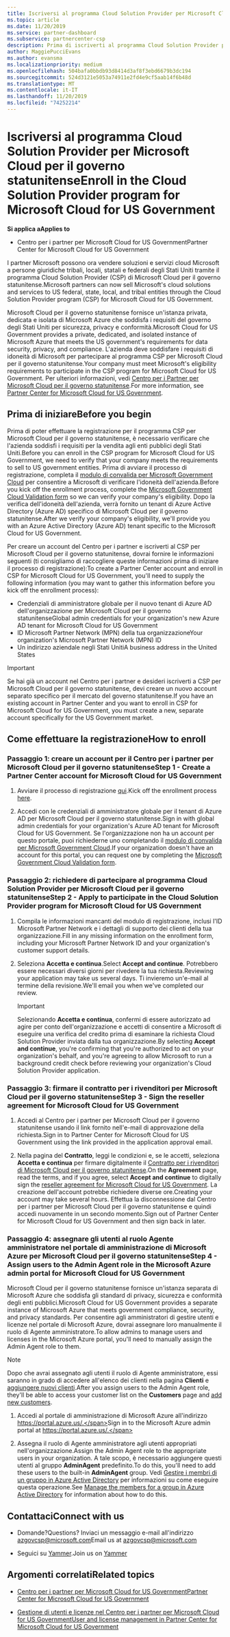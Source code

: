 ```yaml
---
title: Iscriversi al programma Cloud Solution Provider per Microsoft Cloud per il governo statunitense | Centro per i partner per Microsoft Cloud per il governo statunitense
ms.topic: article
ms.date: 11/20/2019
ms.service: partner-dashboard
ms.subservice: partnercenter-csp
description: Prima di iscriverti al programma Cloud Solution Provider per Microsoft Cloud per il governo statunitense, consulta queste informazioni sui requisiti del programma CSP.
author: MaggiePucciEvans
ms.author: evansma
ms.localizationpriority: medium
ms.openlocfilehash: 504bafa0bbdb93d8414d3af8f3ebd6679b3dc194
ms.sourcegitcommit: 524d3121e5053a74911e2fd4e9cf5aab14f6b48d
ms.translationtype: MT
ms.contentlocale: it-IT
ms.lasthandoff: 11/20/2019
ms.locfileid: "74252214"
---
```

# <a name="enroll-in-the-cloud-solution-provider-program-for-microsoft-cloud-for-us-government"></a><span data-ttu-id="87369-103">Iscriversi al programma Cloud Solution Provider per Microsoft Cloud per il governo statunitense</span><span class="sxs-lookup"><span data-stu-id="87369-103">Enroll in the Cloud Solution Provider program for Microsoft Cloud for US Government</span></span>

<span data-ttu-id="87369-104">**Si applica a**</span><span class="sxs-lookup"><span data-stu-id="87369-104">**Applies to**</span></span>

-  <span data-ttu-id="87369-105">Centro per i partner per Microsoft Cloud for US Government</span><span class="sxs-lookup"><span data-stu-id="87369-105">Partner Center for Microsoft Cloud for US Government</span></span>

<span data-ttu-id="87369-106">I partner Microsoft possono ora vendere soluzioni e servizi cloud Microsoft a persone giuridiche tribali, locali, statali e federali degli Stati Uniti tramite il programma Cloud Solution Provider (CSP) di Microsoft Cloud per il governo statunitense.</span><span class="sxs-lookup"><span data-stu-id="87369-106">Microsoft partners can now sell Microsoft's cloud solutions and services to US federal, state, local, and tribal entities through the Cloud Solution Provider program (CSP) for Microsoft Cloud for US Government.</span></span> 

<span data-ttu-id="87369-107">Microsoft Cloud per il governo statunitense fornisce un'istanza privata, dedicata e isolata di Microsoft Azure che soddisfa i requisiti del governo degli Stati Uniti per sicurezza, privacy e conformità.</span><span class="sxs-lookup"><span data-stu-id="87369-107">Microsoft Cloud for US Government provides a private, dedicated, and isolated instance of Microsoft Azure that meets the US government's requirements for data security, privacy, and compliance.</span></span> <span data-ttu-id="87369-108">L'azienda deve soddisfare i requisiti di idoneità di Microsoft per partecipare al programma CSP per Microsoft Cloud per il governo statunitense.</span><span class="sxs-lookup"><span data-stu-id="87369-108">Your company must meet Microsoft's eligibility requirements to participate in the CSP program for Microsoft Cloud for US Government.</span></span> <span data-ttu-id="87369-109">Per ulteriori informazioni, vedi [Centro per i Partner per Microsoft Cloud per il governo statunitense](partner-center-for-microsoft-us-govt-cloud.md).</span><span class="sxs-lookup"><span data-stu-id="87369-109">For more information, see [Partner Center for Microsoft Cloud for US Government](partner-center-for-microsoft-us-govt-cloud.md).</span></span>

## <a name="before-you-begin"></a><span data-ttu-id="87369-110">Prima di iniziare</span><span class="sxs-lookup"><span data-stu-id="87369-110">Before you begin</span></span>

<span data-ttu-id="87369-111">Prima di poter effettuare la registrazione per il programma CSP per Microsoft Cloud per il governo statunitense, è necessario verificare che l'azienda soddisfi i requisiti per la vendita agli enti pubblici degli Stati Uniti.</span><span class="sxs-lookup"><span data-stu-id="87369-111">Before you can enroll in the CSP program for Microsoft Cloud for US Government, we need to verify that your company meets the requirements to sell to US government entities.</span></span> <span data-ttu-id="87369-112">Prima di avviare il processo di registrazione, completa il [modulo di convalida per Microsoft Government Cloud](https://azuregov.microsoft.com/csp) per consentire a Microsoft di verificare l'idoneità dell'azienda.</span><span class="sxs-lookup"><span data-stu-id="87369-112">Before you kick off the enrollment process, complete the [Microsoft Government Cloud Validation form](https://azuregov.microsoft.com/csp) so we can verify your company's eligibility.</span></span> <span data-ttu-id="87369-113">Dopo la verifica dell'idoneità dell'azienda, verrà fornito un tenant di Azure Active Directory (Azure AD) specifico di Microsoft Cloud per il governo statunitense.</span><span class="sxs-lookup"><span data-stu-id="87369-113">After we verify your company's eligibility, we'll provide you with an Azure Active Directory (Azure AD) tenant specific to the Microsoft Cloud for US Government.</span></span>  

<span data-ttu-id="87369-114">Per creare un account del Centro per i partner e iscriverti al CSP per Microsoft Cloud per il governo statunitense, dovrai fornire le informazioni seguenti (ti consigliamo di raccogliere queste informazioni prima di iniziare il processo di registrazione):</span><span class="sxs-lookup"><span data-stu-id="87369-114">To create a Partner Center account and enroll in CSP for Microsoft Cloud for US Government, you'll need to supply the following information (you may want to gather this information before you kick off the enrollment process):</span></span>

-  <span data-ttu-id="87369-115">Credenziali di amministratore globale per il nuovo tenant di Azure AD dell'organizzazione per Microsoft Cloud per il governo statunitense</span><span class="sxs-lookup"><span data-stu-id="87369-115">Global admin credentials for your organization's new Azure AD tenant for Microsoft Cloud for US Government</span></span>
-  <span data-ttu-id="87369-116">ID Microsoft Partner Network (MPN) della tua organizzazione</span><span class="sxs-lookup"><span data-stu-id="87369-116">Your organization's Microsoft Partner Network (MPN) ID</span></span> 
-  <span data-ttu-id="87369-117">Un indirizzo aziendale negli Stati Uniti</span><span class="sxs-lookup"><span data-stu-id="87369-117">A business address in the United States</span></span>

> [!IMPORTANT]  
> <span data-ttu-id="87369-118">Se hai già un account nel Centro per i partner e desideri iscriverti a CSP per Microsoft Cloud per il governo statunitense, devi creare un nuovo account separato specifico per il mercato del governo statunitense.</span><span class="sxs-lookup"><span data-stu-id="87369-118">If you have an existing account in Partner Center and you want to enroll in CSP for Microsoft Cloud for US Government, you must create a new, separate account specifically for the US Government market.</span></span>

## <a name="how-to-enroll"></a><span data-ttu-id="87369-119">Come effettuare la registrazione</span><span class="sxs-lookup"><span data-stu-id="87369-119">How to enroll</span></span> 

### <a name="step-1---create-a-partner-center-account-for-microsoft-cloud-for-us-government"></a><span data-ttu-id="87369-120">Passaggio 1: creare un account per il Centro per i partner per Microsoft Cloud per il governo statunitense</span><span class="sxs-lookup"><span data-stu-id="87369-120">Step 1 - Create a Partner Center account for Microsoft Cloud for US Government</span></span>

1.  <span data-ttu-id="87369-121">Avviare il processo di registrazione [qui](https://partnercenter.microsoft.com/register/resellerusgjoinnow).</span><span class="sxs-lookup"><span data-stu-id="87369-121">Kick off the enrollment process [here](https://partnercenter.microsoft.com/register/resellerusgjoinnow).</span></span> 

2.  <span data-ttu-id="87369-122">Accedi con le credenziali di amministratore globale per il tenant di Azure AD per Microsoft Cloud per il governo statunitense.</span><span class="sxs-lookup"><span data-stu-id="87369-122">Sign in with global admin credentials for your organization's Azure AD tenant for Microsoft Cloud for US Government.</span></span> <span data-ttu-id="87369-123">Se l'organizzazione non ha un account per questo portale, puoi richiederne uno completando il [modulo di convalida per Microsoft Government Cloud](https://azuregov.microsoft.com/csp).</span><span class="sxs-lookup"><span data-stu-id="87369-123">If your organization doesn't have an account for this portal, you can request one by completing the [Microsoft Government Cloud Validation form](https://azuregov.microsoft.com/csp).</span></span>


### <a name="step-2---apply-to-participate-in-the-cloud-solution-provider-program-for-microsoft-cloud-for-us-government"></a><span data-ttu-id="87369-124">Passaggio 2: richiedere di partecipare al programma Cloud Solution Provider per Microsoft Cloud per il governo statunitense</span><span class="sxs-lookup"><span data-stu-id="87369-124">Step 2 - Apply to participate in the Cloud Solution Provider program for Microsoft Cloud for US Government</span></span>

1.  <span data-ttu-id="87369-125">Compila le informazioni mancanti del modulo di registrazione, inclusi l'ID Microsoft Partner Network e i dettagli di supporto dei clienti della tua organizzazione.</span><span class="sxs-lookup"><span data-stu-id="87369-125">Fill in any missing information on the enrollment form, including your Microsoft Partner Network ID and your organization's customer support details.</span></span> 

2.  <span data-ttu-id="87369-126">Seleziona **Accetta e continua**.</span><span class="sxs-lookup"><span data-stu-id="87369-126">Select **Accept and continue**.</span></span> <span data-ttu-id="87369-127">Potrebbero essere necessari diversi giorni per rivedere la tua richiesta.</span><span class="sxs-lookup"><span data-stu-id="87369-127">Reviewing your application may take us several days.</span></span> <span data-ttu-id="87369-128">Ti invieremo un'e-mail al termine della revisione.</span><span class="sxs-lookup"><span data-stu-id="87369-128">We'll email you when we've completed our review.</span></span>

    > [!IMPORTANT]  
    > <span data-ttu-id="87369-129">Selezionando **Accetta e continua**, confermi di essere autorizzato ad agire per conto dell'organizzazione e accetti di consentire a Microsoft di eseguire una verifica del credito prima di esaminare la richiesta Cloud Solution Provider inviata dalla tua organizzazione.</span><span class="sxs-lookup"><span data-stu-id="87369-129">By selecting **Accept and continue**, you're confirming that you're authorized to act on your organization's behalf, and you're agreeing to allow Microsoft to run a background credit check before reviewing your organization's Cloud Solution Provider application.</span></span>


### <a name="step-3---sign-the-reseller-agreement-for-microsoft-cloud-for-us-government"></a><span data-ttu-id="87369-130">Passaggio 3: firmare il contratto per i rivenditori per Microsoft Cloud per il governo statunitense</span><span class="sxs-lookup"><span data-stu-id="87369-130">Step 3 - Sign the reseller agreement for Microsoft Cloud for US Government</span></span>

1. <span data-ttu-id="87369-131">Accedi al Centro per i partner per Microsoft Cloud per il governo statunitense usando il link fornito nell'e-mail di approvazione della richiesta.</span><span class="sxs-lookup"><span data-stu-id="87369-131">Sign in to Partner Center for Microsoft Cloud for US Government using the link provided in the application approval email.</span></span> 

2. <span data-ttu-id="87369-132">Nella pagina del **Contratto**, leggi le condizioni e, se le accetti, seleziona **Accetta e continua** per firmare digitalmente il [Contratto per i rivenditori di Microsoft Cloud per il governo statunitense](https://go.microsoft.com/fwlink/p/?linkid=843364).</span><span class="sxs-lookup"><span data-stu-id="87369-132">On the **Agreement** page, read the terms, and if you agree, select **Accept and continue** to digitally sign the [reseller agreement for Microsoft Cloud for US Government](https://go.microsoft.com/fwlink/p/?linkid=843364).</span></span> <span data-ttu-id="87369-133">La creazione dell'account potrebbe richiedere diverse ore.</span><span class="sxs-lookup"><span data-stu-id="87369-133">Creating your account may take several hours.</span></span> <span data-ttu-id="87369-134">Effettua la disconnessione dal Centro per i partner per Microsoft Cloud per il governo statunitense e quindi accedi nuovamente in un secondo momento.</span><span class="sxs-lookup"><span data-stu-id="87369-134">Sign out of Partner Center for Microsoft Cloud for US Government and then sign back in later.</span></span>


### <a name="step-4---assign-users-to-the-admin-agent-role-in-the-microsoft-azure-admin-portal-for-microsoft-cloud-for-us-government"></a><span data-ttu-id="87369-135">Passaggio 4: assegnare gli utenti al ruolo Agente amministratore nel portale di amministrazione di Microsoft Azure per Microsoft Cloud per il governo statunitense</span><span class="sxs-lookup"><span data-stu-id="87369-135">Step 4 - Assign users to the Admin Agent role in the Microsoft Azure admin portal for Microsoft Cloud for US Government</span></span>

<span data-ttu-id="87369-136">Microsoft Cloud per il governo statunitense fornisce un'istanza separata di Microsoft Azure che soddisfa gli standard di privacy, sicurezza e conformità degli enti pubblici.</span><span class="sxs-lookup"><span data-stu-id="87369-136">Microsoft Cloud for US Government provides a separate instance of Microsoft Azure that meets government compliance, security, and privacy standards.</span></span> <span data-ttu-id="87369-137">Per consentire agli amministratori di gestire utenti e licenze nel portale di Microsoft Azure, dovrai assegnare loro manualmente il ruolo di Agente amministratore.</span><span class="sxs-lookup"><span data-stu-id="87369-137">To allow admins to manage users and licenses in the Microsoft Azure portal, you'll need to manually assign the Admin Agent role to them.</span></span>

> [!NOTE]  
> <span data-ttu-id="87369-138">Dopo che avrai assegnato agli utenti il ruolo di Agente amministratore, essi saranno in grado di accedere all'elenco dei clienti nella pagina **Clienti** e [aggiungere nuovi clienti](add-a-new-customer.md).</span><span class="sxs-lookup"><span data-stu-id="87369-138">After you assign users to the Admin Agent role, they'll be able to access your customer list on the **Customers** page and [add new customers](add-a-new-customer.md).</span></span>   

1.  <span data-ttu-id="87369-139">Accedi al portale di amministrazione di Microsoft Azure all'indirizzo https://portal.azure.us/.</span><span class="sxs-lookup"><span data-stu-id="87369-139">Sign in to the Microsoft Azure admin portal at https://portal.azure.us/.</span></span>

2.  <span data-ttu-id="87369-140">Assegna il ruolo di Agente amministratore agli utenti appropriati nell'organizzazione.</span><span class="sxs-lookup"><span data-stu-id="87369-140">Assign the Admin Agent role to the appropriate users in your organization.</span></span> <span data-ttu-id="87369-141">A tale scopo, è necessario aggiungere questi utenti al gruppo **AdminAgent** predefinito.</span><span class="sxs-lookup"><span data-stu-id="87369-141">To do this, you'll need to add these users to the built-in **AdminAgent** group.</span></span> <span data-ttu-id="87369-142">Vedi [Gestire i membri di un gruppo in Azure Active Directory](https://docs.microsoft.com/azure/active-directory/active-directory-groups-members-azure-portal) per informazioni su come eseguire questa operazione.</span><span class="sxs-lookup"><span data-stu-id="87369-142">See [Manage the members for a group in Azure Active Directory](https://docs.microsoft.com/azure/active-directory/active-directory-groups-members-azure-portal) for information about how to do this.</span></span>
 
## <a name="connect-with-us"></a><span data-ttu-id="87369-143">Contattaci</span><span class="sxs-lookup"><span data-stu-id="87369-143">Connect with us</span></span>

- <span data-ttu-id="87369-144">Domande?</span><span class="sxs-lookup"><span data-stu-id="87369-144">Questions?</span></span> <span data-ttu-id="87369-145">Inviaci un messaggio e-mail all'indirizzo azgovcsp@microsoft.com</span><span class="sxs-lookup"><span data-stu-id="87369-145">Email us at azgovcsp@microsoft.com</span></span>

- <span data-ttu-id="87369-146">Seguici su [Yammer](https://www.yammer.com/cloudpartnercommunity/#/threads/inGroup?type=in_group&feedId=11509777&view=all).</span><span class="sxs-lookup"><span data-stu-id="87369-146">Join us on [Yammer](https://www.yammer.com/cloudpartnercommunity/#/threads/inGroup?type=in_group&feedId=11509777&view=all)</span></span> 

## <a name="related-topics"></a><span data-ttu-id="87369-147">Argomenti correlati</span><span class="sxs-lookup"><span data-stu-id="87369-147">Related topics</span></span>

-  [<span data-ttu-id="87369-148">Centro per i partner per Microsoft Cloud for US Government</span><span class="sxs-lookup"><span data-stu-id="87369-148">Partner Center for Microsoft Cloud for US Government</span></span>](partner-center-for-microsoft-us-govt-cloud.md)

-  [<span data-ttu-id="87369-149">Gestione di utenti e licenze nel Centro per i partner per Microsoft Cloud for US Government</span><span class="sxs-lookup"><span data-stu-id="87369-149">User and license management in Partner Center for Microsoft Cloud for US Government</span></span>](user-management-in-partner-center-for-microsoft-us-govt-cloud.md)


